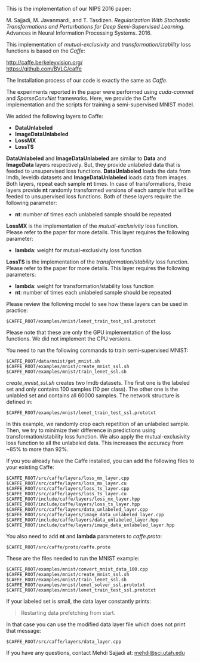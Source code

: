 This is the implementation of our NIPS 2016 paper:

M. Sajjadi, M. Javanmardi, and T. Tasdizen. *Regularization With Stochastic Transformations and Perturbations for Deep Semi-Supervised Learning.* Advances in Neural Information Processing Systems. 2016.

This implementation of *mutual-exclusivity* and *transformation/stability* loss functions is based on the *Caffe*:

http://caffe.berkeleyvision.org/  
https://github.com/BVLC/caffe  

The Installation process of our code is exactly the same as *Caffe*.

The experiments reported in the paper were performed using *cuda-convnet* and *SparseConvNet* frameworks. Here, we provide the Caffe implementation and the scripts for training a semi-supervised MNIST model. 

We added the following layers to Caffe:

- **DataUnlabeled**
- **ImageDataUnlabeled**
- **LossMX**
- **LossTS**

**DataUnlabeled** and **ImageDataUnlabeled** are similar to **Data** and **ImageData** layers respectively. But, they provide unlabeled data that is feeded to unsupervised loss functions. **DataUnlabeled** loads the data from lmdb, leveldb datasets and **ImageDataUnlabeled** loads data from images. Both layers, repeat each sample **nt** times. In case of transformations, these layers provide **nt** randomly transformed versions of each sample that will be feeded to unsupervised loss functions. Both of these layers require the following parameter:

- **nt**: number of times each unlabeled sample should be repeated

**LossMX** is the implementation of the *mutual-exclusivity* loss function. Please refer to the paper for more details. This layer requires the following parameter:

- **lambda**: weight for mutual-exclusivity loss function

**LossTS** is the implementation of the *transformation/stability* loss function. Please refer to the paper for more details. This layer requires the following parameters:

- **lambda**: weight for transformation/stability loss function
- **nt**: number of times each unlabeled sample should be repeated

Please review the following model to see how these layers can be used in practice:

```
$CAFFE_ROOT/examples/mnist/lenet_train_test_ssl.prototxt
```

Please note that these are only the GPU implementation of the loss functions. We did not implement the CPU versions.

You need to run the following commands to train semi-supervised MNIST:

```
$CAFFE_ROOT/data/mnist/get_mnist.sh
$CAFFE_ROOT/examples/mnist/create_mnist_ssl.sh
$CAFFE_ROOT/examples/mnist/train_lenet_ssl.sh
```

*create_mnist_ssl.sh* creates two lmdb datasets. The first one is the labeled set and only contains 100 samples (10 per class). The other one is the unlabled set and contains all 60000 samples. The network structure is defined in:

```
$CAFFE_ROOT/examples/mnist/lenet_train_test_ssl.prototxt
```

In this example, we randomly crop each repetition of an unlabeled sample. Then, we try to minimize their difference in predictions using transformation/stability loss function. We also apply the mutual-exclusivity loss function to all the unlabeled data. This increases the accuracy from ~85% to more than 92%.

If you you already have the Caffe installed, you can add the following files to your existing Caffe:

```
$CAFFE_ROOT/src/caffe/layers/loss_mx_layer.cpp
$CAFFE_ROOT/src/caffe/layers/loss_mx_layer.cu
$CAFFE_ROOT/src/caffe/layers/loss_ts_layer.cpp
$CAFFE_ROOT/src/caffe/layers/loss_ts_layer.cu
$CAFFE_ROOT/include/caffe/layers/loss_mx_layer.hpp
$CAFFE_ROOT/include/caffe/layers/loss_ts_layer.hpp
$CAFFE_ROOT/src/caffe/layers/data_unlabeled_layer.cpp
$CAFFE_ROOT/src/caffe/layers/image_data_unlabeled_layer.cpp
$CAFFE_ROOT/include/caffe/layers/data_unlabeled_layer.hpp
$CAFFE_ROOT/include/caffe/layers/image_data_unlabeled_layer.hpp
```

You also need to add **nt** and **lambda** parameters to *caffe.proto*:

```
$CAFFE_ROOT/src/caffe/proto/caffe.proto
```

These are the files needed to run the MNIST example:

```
$CAFFE_ROOT/examples/mnist/convert_mnist_data_100.cpp
$CAFFE_ROOT/examples/mnist/create_mnist_ssl.sh
$CAFFE_ROOT/examples/mnist/train_lenet_ssl.sh
$CAFFE_ROOT/examples/mnist/lenet_solver_ssl.prototxt
$CAFFE_ROOT/examples/mnist/lenet_train_test_ssl.prototxt
```

If your labeled set is small, the data layer constantly prints:

>Restarting data prefetching from start.

In that case you can use the modified data layer file which does not print that message:

```
$CAFFE_ROOT/src/caffe/layers/data_layer.cpp
```

If you have any questions, contact Mehdi Sajjadi at:
mehdi@sci.utah.edu